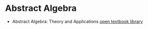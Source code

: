 # Abstract Algebra

- Abstract Algebra: Theory and Applications [open textbook library](https://open.umn.edu/opentextbooks/textbooks/abstract-algebra-theory-and-applications)
